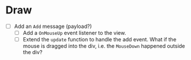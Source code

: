 # Draw

- [ ] Add an `Add` message (payload?)
  - [ ] Add a `OnMouseUp` event listener to the view.
  - [ ] Extend the `update` function to handle the add event.
    What if the mouse is dragged into the div, i.e. the `MouseDown` happened outside the div?